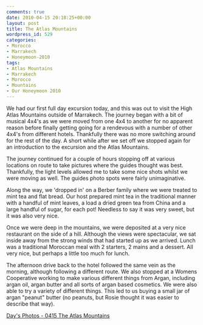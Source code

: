```yaml
---
comments: true
date: 2010-04-15 20:18:25+00:00
layout: post
title: The Atlas Mountains
wordpress_id: 529
categories:
- Morocco
- Marrakech
- Honeymoon-2010
tags:
- Atlas Mountains
- Marrakech
- Morocco
- Mountains
- Our Honeymoon 2010
---
```


[](http://travel.perry-online.me.uk/files/2012/08/sfpgMjAxMC8wNDEyLTA0MTkgT3VyIEhvbmV5bW9vbi8wNDE1IFRoZSBBdGxhcyBNb3VudGFpbnMvKklNR182OTQ2LmpwZyoqaW1hZ2UqKjg1NmI5Y2E2ZTEzMzRhYTA3NzUyZWNhMDEyNjYyYjUzamp.jpg)We had our first full day excursion today, and this was out to visit the High Atlas Mountains outside of Marrakech. The journey began with a bit of musical 4x4's as we were moved from one 4x4 to another for no apparent reason before finally getting going for a rendevous with a number of other 4x4's from different hotels. Thankfully there was no more switching around for the rest of the day. A short while after we set off we stopped again for an introduction to the excursion and the Atlas Mountains.

The journey continued for a couple of hours stopping off at various locations on route to take pictures where the guides thought was best. Thankfully, the light levels allowed me to take some nice shots whilst we were moving as well. The guides photo spots were fairly unimaginative.

[](http://travel.perry-online.me.uk/files/2012/08/sfpgMjAxMC8wNDEyLTA0MTkgT3VyIEhvbmV5bW9vbi8wNDE1IFRoZSBBdGxhcyBNb3VudGFpbnMvKklNR182OTk2LmpwZyoqaW1hZ2UqKmM1ZDQ1YmM0Zjc1YmRmNjcwOTMyMzg5MDQyNDUxZmM4amp.jpg)Along the way, we 'dropped in' on a Berber family where we were treated to mint tea and flat bread. Our host prepared mint tea in the traditional manner with a handful of mint leaves, a load a dried green tea from China and a large handful of sugar, for each pot! Needless to say it was very sweet, but it was also very nice.

[](http://travel.perry-online.me.uk/files/2012/08/sfpgMjAxMC8wNDEyLTA0MTkgT3VyIEhvbmV5bW9vbi8wNDE1IFRoZSBBdGxhcyBNb3VudGFpbnMvKklNR183MDI5LmpwZyoqaW1hZ2UqKjA1Y2M3NDY4YWFiZDRkZmM4ZmFhZDAwMGIxNWY5YWU4amp.jpg)Once we were deep in the mountains, we were deposited at a very nice restaurant on the side of a hill. Although the views were spectacular, we sat inside away from the strong winds that had started up as we arrived. Lunch was a traditional Moroccan meal with 2 starters, 2 mains and a dessert. All very nice, but perhaps a little too much for lunch.

The afternoon drive back to the hotel followed the same vein as the morning, although following a different route. We also stopped at a Womens Cooperative working to make various different things from Argan, including argan oil, argan butter and all sorts of argan based cosmetics. We were also able to try a variety of different things. This led to us buying a small jar of argan "peanut" butter (no peanuts, but Rosie thought it was easier to describe that way).


[Day's Photos - 0415 The Atlas Mountains](http://photos.perry-online.me.uk/travel/2010/0412-0419-our-honeymoon/0415-the-atlas-mountains/)
